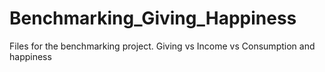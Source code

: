 # Benchmarking_Giving_Happiness
Files for the benchmarking project. Giving vs Income vs Consumption and happiness

